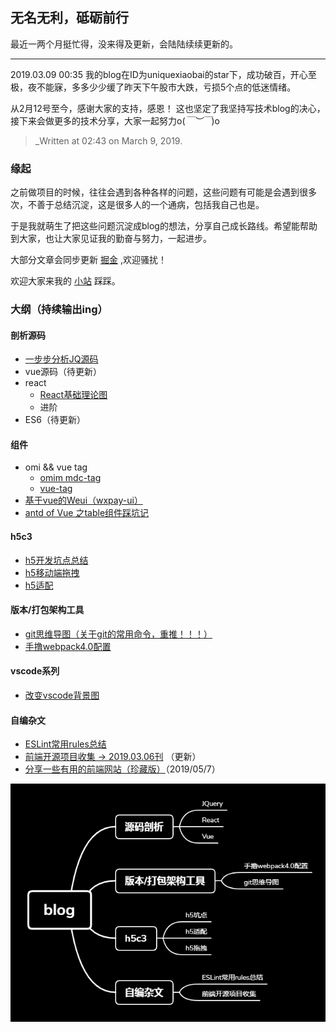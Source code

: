 ## 无名无利，砥砺前行

最近一两个月挺忙得，没来得及更新，会陆陆续续更新的。

---------------------------------------

2019.03.09 00:35 我的blog在ID为uniquexiaobai的star下，成功破百，开心至极，夜不能寐，多多少少缓了昨天下午股市大跌，亏损5个点的低迷情绪。

从2月12号至今，感谢大家的支持，感恩！ 这也坚定了我坚持写技术blog的决心，接下来会做更多的技术分享，大家一起努力o(*￣︶￣*)o  

> _Written at 02:43 on March 9, 2019.
### 缘起 

之前做项目的时候，往往会遇到各种各样的问题，这些问题有可能是会遇到很多次，不善于总结沉淀，这是很多人的一个通病，包括我自己也是。

于是我就萌生了把这些问题沉淀成blog的想法，分享自己成长路线。希望能帮助到大家，也让大家见证我的勤奋与努力，一起进步。

大部分文章会同步更新 [掘金](https://juejin.im/user/5b3ba41af265da0f4734f926/posts) ,欢迎骚扰！

欢迎大家来我的 [小站](http://huangmiantong.cn/) 踩踩。


### 大纲（持续输出ing）

#### 剖析源码
- [一步步分析JQ源码](https://github.com/mtonhuang/bolg/tree/master/analysis_jq)
- vue源码（待更新）
- react
    - [React基础理论图](https://github.com/mtonhuang/bolg/tree/master/React/basic_theory)
    - 进阶
- ES6（待更新）

#### 组件
- omi && vue tag
  - [omim mdc-tag](https://github.com/Tencent/omi/tree/master/packages/omim/src/tag) 
  - [vue-tag](https://github.com/mtonhuang/bolg/tree/master/packages/vue-tag)
- [基于vue的Weui（wxpay-ui）](https://github.com/mtonhuang/wxpay-ui)
- [antd of Vue 之table组件踩坑记](https://github.com/mtonhuang/bolg/tree/master/packages/antd-table)
#### h5c3
- [h5开发坑点总结](https://github.com/mtonhuang/bolg/tree/master/h5/h5_problem)
- [h5移动端拖拽](https://github.com/mtonhuang/bolg/tree/master/h5/h5_drap)
- [h5适配](https://github.com/mtonhuang/bolg/tree/master/h5/h5_adaptation)

#### 版本/打包架构工具
- [git思维导图（关于git的常用命令，重推！！！）](https://github.com/mtonhuang/bolg/tree/master/git_mindMap)
- [手撸webpack4.0配置](https://github.com/mtonhuang/blog/tree/master/webpack4.0)

#### vscode系列
- [改变vscode背景图](https://github.com/mtonhuang/bolg/tree/master/vscode/background)

#### 自编杂文
- [ESLint常用rules总结](https://github.com/mtonhuang/bolg/tree/master/ESLint_rules)
- [前端开源项目收集 -> 2019.03.06刊](https://github.com/mtonhuang/bolg/tree/master/collect) （更新）
- [分享一些有用的前端网站（珍藏版）](https://github.com/mtonhuang/bolg/tree/master/collect/good_net)（2019/05/7）

![](https://github.com/mtonhuang/blog/blob/master/images/blog.png)

